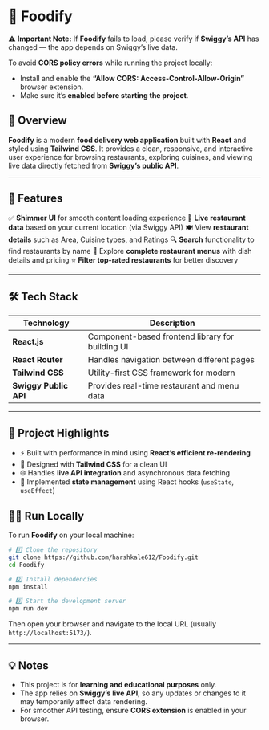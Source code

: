 # 🍴 Foodify

⚠️ **Important Note:**
If **Foodify** fails to load, please verify if **Swiggy’s API** has changed — the app depends on Swiggy’s live data.

To avoid **CORS policy errors** while running the project locally:

* Install and enable the **“Allow CORS: Access-Control-Allow-Origin”** browser extension.
* Make sure it’s **enabled before starting the project**.

## 🧠 Overview

**Foodify** is a modern **food delivery web application** built with **React** and styled using **Tailwind CSS**.
It provides a clean, responsive, and interactive user experience for browsing restaurants, exploring cuisines, and viewing live data directly fetched from **Swiggy’s public API**.

---

## 🚀 Features

✅ **Shimmer UI** for smooth content loading experience
📍 **Live restaurant data** based on your current location (via Swiggy API)
🍽️ View **restaurant details** such as Area, Cuisine types, and Ratings
🔍 **Search** functionality to find restaurants by name
🧾 Explore **complete restaurant menus** with dish details and pricing
⭐ **Filter top-rated restaurants** for better discovery

---

## 🛠️ Tech Stack

| Technology            | Description                                               |
| --------------------- | --------------------------------------------------------- |
| **React.js**          | Component-based frontend library for building UI          |
| **React Router**      | Handles navigation between different pages                |
| **Tailwind CSS**      | Utility-first CSS framework for modern |
| **Swiggy Public API** | Provides real-time restaurant and menu data               |

---

## 🧩 Project Highlights

* ⚡ Built with performance in mind using **React’s efficient re-rendering**
* 🎨 Designed with **Tailwind CSS** for a clean UI
* 🌐 Handles **live API integration** and asynchronous data fetching
* 🔁 Implemented **state management** using React hooks (`useState`, `useEffect`)




## 🏃‍♂️ Run Locally

To run **Foodify** on your local machine:

```bash
# 1️⃣ Clone the repository
git clone https://github.com/harshkale612/Foodify.git
cd Foodify

# 2️⃣ Install dependencies
npm install

# 3️⃣ Start the development server
npm run dev
```

Then open your browser and navigate to the local URL (usually `http://localhost:5173/`).

---

## 💡 Notes

* This project is for **learning and educational purposes** only.
* The app relies on **Swiggy’s live API**, so any updates or changes to it may temporarily affect data rendering.
* For smoother API testing, ensure **CORS extension** is enabled in your browser.




